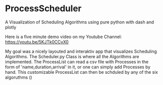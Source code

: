 # ProcessScheduler
A Visualization of Scheduling Algorithms using pure python with dash and plotly

Here is a five minute demo video on my Youtube Channel: https://youtu.be/5KJTk0CCvX0

My goal was a nicely layouted and interaktiv app that visualizes Scheduling Algorithms. The Scheduler.py Class is where all the Algorithms are implemented. The ProcessList can read a csv file with Processes in the form of 'name,duration,arrival' in it, or one can simply add Processes by hand. This customizable ProcessList can then be schduled by any of the six algoruthms ()
